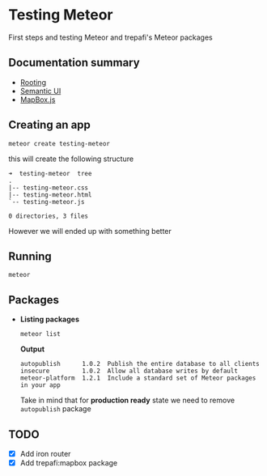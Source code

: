 Testing Meteor
==
First steps and testing Meteor and trepafi's Meteor packages

## Documentation summary
- [Rooting](./docs/routing.md)
- [Semantic UI](./docs/semantic-ui.md)
- [MapBox.js](./docs/mapbox.md)


## Creating an app
```
meteor create testing-meteor
```

this will create the following structure

```
➜  testing-meteor  tree
.
|-- testing-meteor.css
|-- testing-meteor.html
`-- testing-meteor.js

0 directories, 3 files
```

However we will ended up with something better

## Running
```
meteor
```

## Packages

- **Listing packages**
    ```
    meteor list
    ```

    **Output**
    ```
    autopublish      1.0.2  Publish the entire database to all clients
    insecure         1.0.2  Allow all database writes by default
    meteor-platform  1.2.1  Include a standard set of Meteor packages in your app
    ```

    Take in mind that for **production ready** state we need to remove `autopublish` package

## TODO
- [x] Add iron router
- [x] Add trepafi:mapbox package
